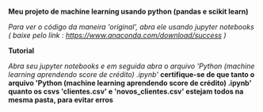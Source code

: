 **Meu projeto de machine learning usando python (pandas e scikit learn)**

*Para ver o código da maneira 'original', abra ele usando jupyter notebooks*
*( baixe pelo link : https://www.anaconda.com/download/success )*

**Tutorial**

*Abra seu jupyter notebooks e em seguida abra o arquivo 'Python (machine learning aprendendo score de crédito) .ipynb'*
**certifique-se de que tanto o arquivo 'Python (machine learning aprendendo score de crédito) .ipynb' quanto
os csvs 'clientes.csv' e 'novos_clientes.csv' estejam todos na mesma pasta, para evitar erros**
